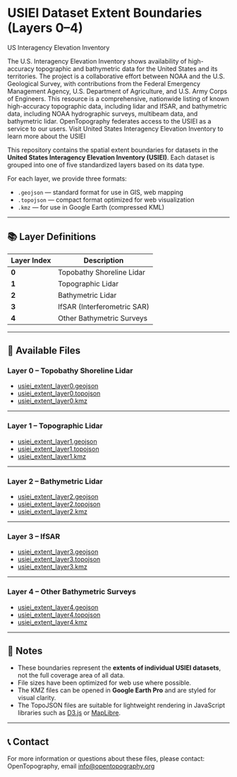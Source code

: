 # USIEI Dataset Extent Boundaries (Layers 0–4)
US Interagency Elevation Inventory

The U.S. Interagency Elevation Inventory shows availability of high-accuracy topographic and bathymetric data for the United States and its territories. The project is a collaborative effort between NOAA and the U.S. Geological Survey, with contributions from the Federal Emergency Management Agency, U.S. Department of Agriculture, and U.S. Army Corps of Engineers. This resource is a comprehensive, nationwide listing of known high-accuracy topographic data, including lidar and IfSAR, and bathymetric data, including NOAA hydrographic surveys, multibeam data, and bathymetric lidar. OpenTopography federates access to the USIEI as a service to our users. Visit United States Interagency Elevation Inventory to learn more about the USIEI

This repository contains the spatial extent boundaries for datasets in the **United States Interagency Elevation Inventory (USIEI)**. Each dataset is grouped into one of five standardized layers based on its data type.

For each layer, we provide three formats:
- `.geojson` — standard format for use in GIS, web mapping
- `.topojson` — compact format optimized for web visualization
- `.kmz` — for use in Google Earth (compressed KML)

---

## 📚 Layer Definitions

| Layer Index | Description                      |
|-------------|----------------------------------|
| **0**       | Topobathy Shoreline Lidar        |
| **1**       | Topographic Lidar                |
| **2**       | Bathymetric Lidar                |
| **3**       | IfSAR (Interferometric SAR)      |
| **4**       | Other Bathymetric Surveys        |

---

## 📁 Available Files

### Layer 0 – Topobathy Shoreline Lidar
- [usiei_extent_layer0.geojson](./usiei_extent_layer0.geojson)
- [usiei_extent_layer0.topojson](./usiei_extent_layer0.topojson)
- [usiei_extent_layer0.kmz](./usiei_extent_layer0.kmz)

---

### Layer 1 – Topographic Lidar
- [usiei_extent_layer1.geojson](./usiei_extent_layer1.geojson)
- [usiei_extent_layer1.topojson](./usiei_extent_layer1.topojson)
- [usiei_extent_layer1.kmz](./usiei_extent_layer1.kmz)

---

### Layer 2 – Bathymetric Lidar
- [usiei_extent_layer2.geojson](./usiei_extent_layer2.geojson)
- [usiei_extent_layer2.topojson](./usiei_extent_layer2.topojson)
- [usiei_extent_layer2.kmz](./usiei_extent_layer2.kmz)

---

### Layer 3 – IfSAR
- [usiei_extent_layer3.geojson](./usiei_extent_layer3.geojson)
- [usiei_extent_layer3.topojson](./usiei_extent_layer3.topojson)
- [usiei_extent_layer3.kmz](./usiei_extent_layer3.kmz)

---

### Layer 4 – Other Bathymetric Surveys
- [usiei_extent_layer4.geojson](./usiei_extent_layer4.geojson)
- [usiei_extent_layer4.topojson](./usiei_extent_layer4.topojson)
- [usiei_extent_layer4.kmz](./usiei_extent_layer4.kmz)

---

## 📌 Notes

- These boundaries represent the **extents of individual USIEI datasets**, not the full coverage area of all data.
- File sizes have been optimized for web use where possible.
- The KMZ files can be opened in **Google Earth Pro** and are styled for visual clarity.
- The TopoJSON files are suitable for lightweight rendering in JavaScript libraries such as [D3.js](https://d3js.org/) or [MapLibre](https://maplibre.org/).

---

## 📞 Contact

For more information or questions about these files, please contact:
OpenTopography, email info@opentopography.org   
